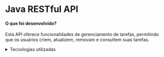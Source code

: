 # Java RESTful API
<h4>O que foi desenvolvido?</h4>

Esta API oferece funcionalidades de gerenciamento de tarefas, permitindo que os usuários criem, atualizem, removam e consultem suas tarefas.

<details>
  <summary>Tecnologias utilizadas</summary>
<br>
  
- Java
- IntelliJ IDEA
- Spring Framework
- H2 database
- PostgreSQL
- Swagger
  
</details>
